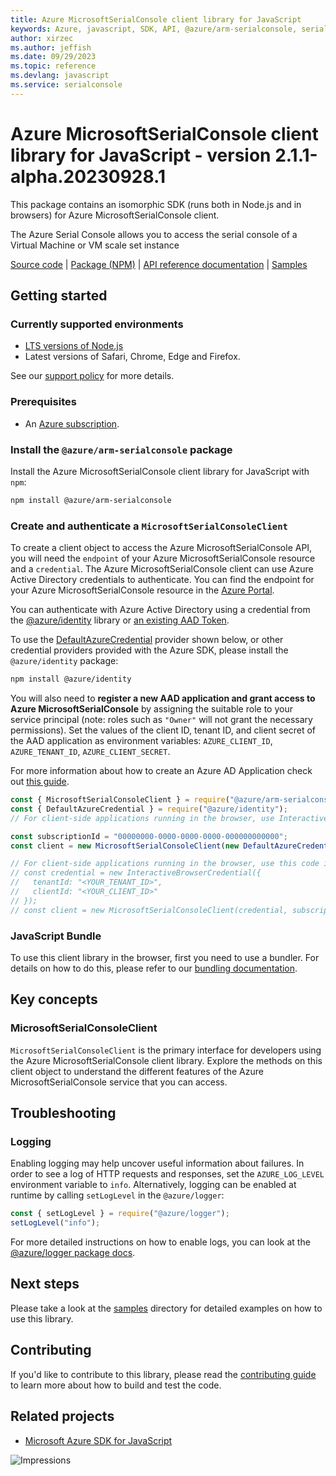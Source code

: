 ```yaml
---
title: Azure MicrosoftSerialConsole client library for JavaScript
keywords: Azure, javascript, SDK, API, @azure/arm-serialconsole, serialconsole
author: xirzec
ms.author: jeffish
ms.date: 09/29/2023
ms.topic: reference
ms.devlang: javascript
ms.service: serialconsole
---
```

# Azure MicrosoftSerialConsole client library for JavaScript - version 2.1.1-alpha.20230928.1 


This package contains an isomorphic SDK (runs both in Node.js and in browsers) for Azure MicrosoftSerialConsole client.

The Azure Serial Console allows you to access the serial console of a Virtual Machine or VM scale set instance

[Source code](https://github.com/Azure/azure-sdk-for-js/tree/main/sdk/serialconsole/arm-serialconsole) |
[Package (NPM)](https://www.npmjs.com/package/@azure/arm-serialconsole) |
[API reference documentation](/javascript/api/@azure/arm-serialconsole) |
[Samples](https://github.com/Azure-Samples/azure-samples-js-management)

## Getting started

### Currently supported environments

- [LTS versions of Node.js](https://github.com/nodejs/release#release-schedule)
- Latest versions of Safari, Chrome, Edge and Firefox.

See our [support policy](https://github.com/Azure/azure-sdk-for-js/blob/main/SUPPORT.md) for more details.

### Prerequisites

- An [Azure subscription][azure_sub].

### Install the `@azure/arm-serialconsole` package

Install the Azure MicrosoftSerialConsole client library for JavaScript with `npm`:

```bash
npm install @azure/arm-serialconsole
```

### Create and authenticate a `MicrosoftSerialConsoleClient`

To create a client object to access the Azure MicrosoftSerialConsole API, you will need the `endpoint` of your Azure MicrosoftSerialConsole resource and a `credential`. The Azure MicrosoftSerialConsole client can use Azure Active Directory credentials to authenticate.
You can find the endpoint for your Azure MicrosoftSerialConsole resource in the [Azure Portal][azure_portal].

You can authenticate with Azure Active Directory using a credential from the [@azure/identity][azure_identity] library or [an existing AAD Token](https://github.com/Azure/azure-sdk-for-js/blob/master/sdk/identity/identity/samples/AzureIdentityExamples.md#authenticating-with-a-pre-fetched-access-token).

To use the [DefaultAzureCredential][defaultazurecredential] provider shown below, or other credential providers provided with the Azure SDK, please install the `@azure/identity` package:

```bash
npm install @azure/identity
```

You will also need to **register a new AAD application and grant access to Azure MicrosoftSerialConsole** by assigning the suitable role to your service principal (note: roles such as `"Owner"` will not grant the necessary permissions).
Set the values of the client ID, tenant ID, and client secret of the AAD application as environment variables: `AZURE_CLIENT_ID`, `AZURE_TENANT_ID`, `AZURE_CLIENT_SECRET`.

For more information about how to create an Azure AD Application check out [this guide](/azure/active-directory/develop/howto-create-service-principal-portal).

```javascript
const { MicrosoftSerialConsoleClient } = require("@azure/arm-serialconsole");
const { DefaultAzureCredential } = require("@azure/identity");
// For client-side applications running in the browser, use InteractiveBrowserCredential instead of DefaultAzureCredential. See https://aka.ms/azsdk/js/identity/examples for more details.

const subscriptionId = "00000000-0000-0000-0000-000000000000";
const client = new MicrosoftSerialConsoleClient(new DefaultAzureCredential(), subscriptionId);

// For client-side applications running in the browser, use this code instead:
// const credential = new InteractiveBrowserCredential({
//   tenantId: "<YOUR_TENANT_ID>",
//   clientId: "<YOUR_CLIENT_ID>"
// });
// const client = new MicrosoftSerialConsoleClient(credential, subscriptionId);
```


### JavaScript Bundle
To use this client library in the browser, first you need to use a bundler. For details on how to do this, please refer to our [bundling documentation](https://aka.ms/AzureSDKBundling).

## Key concepts

### MicrosoftSerialConsoleClient

`MicrosoftSerialConsoleClient` is the primary interface for developers using the Azure MicrosoftSerialConsole client library. Explore the methods on this client object to understand the different features of the Azure MicrosoftSerialConsole service that you can access.

## Troubleshooting

### Logging

Enabling logging may help uncover useful information about failures. In order to see a log of HTTP requests and responses, set the `AZURE_LOG_LEVEL` environment variable to `info`. Alternatively, logging can be enabled at runtime by calling `setLogLevel` in the `@azure/logger`:

```javascript
const { setLogLevel } = require("@azure/logger");
setLogLevel("info");
```

For more detailed instructions on how to enable logs, you can look at the [@azure/logger package docs](https://github.com/Azure/azure-sdk-for-js/tree/main/sdk/core/logger).

## Next steps

Please take a look at the [samples](https://github.com/Azure-Samples/azure-samples-js-management) directory for detailed examples on how to use this library.

## Contributing

If you'd like to contribute to this library, please read the [contributing guide](https://github.com/Azure/azure-sdk-for-js/blob/main/CONTRIBUTING.md) to learn more about how to build and test the code.

## Related projects

- [Microsoft Azure SDK for JavaScript](https://github.com/Azure/azure-sdk-for-js)

![Impressions](https://azure-sdk-impressions.azurewebsites.net/api/impressions/azure-sdk-for-js%2Fsdk%2Fserialconsole%2Farm-serialconsole%2FREADME.png)

[azure_cli]: /cli/azure
[azure_sub]: https://azure.microsoft.com/free/
[azure_sub]: https://azure.microsoft.com/free/
[azure_portal]: https://portal.azure.com
[azure_identity]: https://github.com/Azure/azure-sdk-for-js/tree/main/sdk/identity/identity
[defaultazurecredential]: https://github.com/Azure/azure-sdk-for-js/tree/main/sdk/identity/identity#defaultazurecredential

